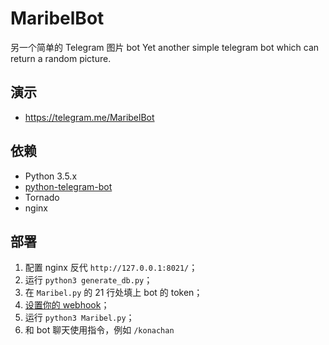 # MaribelBot
另一个简单的 Telegram 图片 bot 
Yet another simple telegram bot which can return a random picture. 


演示
------------
* https://telegram.me/MaribelBot

依赖
------------
* Python 3.5.x
* [python-telegram-bot](https://github.com/python-telegram-bot/python-telegram-bot)
* Tornado
* nginx

部署
------------
1. 配置 nginx 反代 `http://127.0.0.1:8021/`； 
2. 运行 `python3 generate_db.py`； 
3. 在 `Maribel.py` 的 21 行处填上 bot 的 token； 
4. [设置你的 webhook](https://core.telegram.org/bots/api#setwebhook)； 
3. 运行 `python3 Maribel.py`； 
4. 和 bot 聊天使用指令，例如 `/konachan`